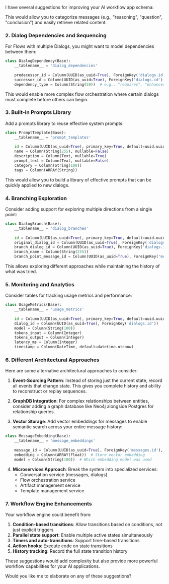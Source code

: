 I have several suggestions for improving your AI workflow app schema:


This would allow you to categorize messages (e.g., "reasoning", "question", "conclusion") and easily retrieve related content.

### 2. Dialog Dependencies and Sequencing

For Flows with multiple Dialogs, you might want to model dependencies between them:

```python
class DialogDependency(Base):
    __tablename__ = 'dialog_dependencies'
    
    predecessor_id = Column(UUID(as_uuid=True), ForeignKey('dialogs.id'), primary_key=True)
    successor_id = Column(UUID(as_uuid=True), ForeignKey('dialogs.id'), primary_key=True)
    dependency_type = Column(String(50))  # e.g., "requires", "enhances"
```

This would enable more complex flow orchestration where certain dialogs must complete before others can begin.

### 3. Built-in Prompts Library

Add a prompts library to reuse effective system prompts:

```python
class PromptTemplate(Base):
    __tablename__ = 'prompt_templates'
    
    id = Column(UUID(as_uuid=True), primary_key=True, default=uuid.uuid4)
    name = Column(String(255), nullable=False)
    description = Column(Text, nullable=True)
    prompt_text = Column(Text, nullable=False)
    category = Column(String(100))
    tags = Column(ARRAY(String))
```

This would allow you to build a library of effective prompts that can be quickly applied to new dialogs.

### 4. Branching Exploration

Consider adding support for exploring multiple directions from a single point:

```python
class DialogBranch(Base):
    __tablename__ = 'dialog_branches'
    
    id = Column(UUID(as_uuid=True), primary_key=True, default=uuid.uuid4)
    original_dialog_id = Column(UUID(as_uuid=True), ForeignKey('dialogs.id'))
    branch_dialog_id = Column(UUID(as_uuid=True), ForeignKey('dialogs.id'))
    branch_name = Column(String(255))
    branch_point_message_id = Column(UUID(as_uuid=True), ForeignKey('messages.id'))
```

This allows exploring different approaches while maintaining the history of what was tried.

### 5. Monitoring and Analytics

Consider tables for tracking usage metrics and performance:

```python
class UsageMetrics(Base):
    __tablename__ = 'usage_metrics'
    
    id = Column(UUID(as_uuid=True), primary_key=True, default=uuid.uuid4)
    dialog_id = Column(UUID(as_uuid=True), ForeignKey('dialogs.id'))
    model = Column(String(100))
    tokens_input = Column(Integer)
    tokens_output = Column(Integer)
    latency_ms = Column(Integer)
    timestamp = Column(DateTime, default=datetime.utcnow)
```

### 6. Different Architectural Approaches

Here are some alternative architectural approaches to consider:

1. **Event-Sourcing Pattern**: Instead of storing just the current state, record all events that change state. This gives you complete history and ability to reconstruct or replay sequences.

2. **GraphDB Integration**: For complex relationships between entities, consider adding a graph database like Neo4j alongside Postgres for relationship queries.

3. **Vector Storage**: Add vector embeddings for messages to enable semantic search across your entire message history:

```python
class MessageEmbedding(Base):
    __tablename__ = 'message_embeddings'
    
    message_id = Column(UUID(as_uuid=True), ForeignKey('messages.id'), primary_key=True)
    embedding = Column(ARRAY(Float))  # Store vector embedding
    model = Column(String(100))  # Which embedding model was used
```

4. **Microservices Approach**: Break the system into specialized services:
   - Conversation service (messages, dialogs)
   - Flow orchestration service
   - Artifact management service
   - Template management service

### 7. Workflow Engine Enhancements

Your workflow engine could benefit from:

1. **Condition-based transitions**: Allow transitions based on conditions, not just explicit triggers
2. **Parallel state support**: Enable multiple active states simultaneously
3. **Timers and auto-transitions**: Support time-based transitions
4. **Action hooks**: Execute code on state transitions
5. **History tracking**: Record the full state transition history

These suggestions would add complexity but also provide more powerful workflow capabilities for your AI applications.

Would you like me to elaborate on any of these suggestions?
